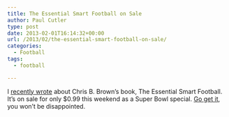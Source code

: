 ```yaml
---
title: The Essential Smart Football on Sale
author: Paul Cutler
type: post
date: 2013-02-01T16:14:32+00:00
url: /2013/02/the-essential-smart-football-on-sale/
categories:
  - Football
tags:
  - football

---
```

I [recently wrote][1] about Chris B. Brown&#8217;s book, The Essential Smart Football. It&#8217;s on sale for only $0.99 this weekend as a Super Bowl special. [Go get it][2], you won&#8217;t be disappointed.

 [1]: http://www.paulcutler.org/blog/?p=1864
 [2]: http://smartfootball.com/books/super-bowl-special-offer-the-essential-smart-football-for-99-cents
